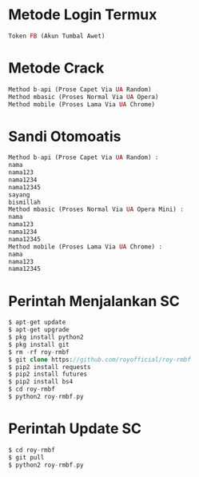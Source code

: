 # Metode Login Termux
````php
Token FB (Akun Tumbal Awet)
````
# Metode Crack
````php
Method b-api (Prose Capet Via UA Random)
Method mbasic (Proses Normal Via UA Opera)
Method mobile (Proses Lama Via UA Chrome)
````
# Sandi Otomoatis
````php
Method b-api (Prose Capet Via UA Random) :
nama
nama123
nama1234
nama12345
sayang
bismillah
Method mbasic (Proses Normal Via UA Opera Mini) :
nama
nama123
nama1234
nama12345
Method mobile (Proses Lama Via UA Chrome) :
nama
nama123
nama12345
````
# Perintah Menjalankan SC
````php
$ apt-get update
$ apt-get upgrade
$ pkg install python2
$ pkg install git
$ rm -rf roy-rmbf
$ git clone https://github.com/royofficial/roy-rmbf
$ pip2 install requests
$ pip2 install futures
$ pip2 install bs4
$ cd roy-rmbf
$ python2 roy-rmbf.py
````
# Perintah Update SC
````php
$ cd roy-rmbf
$ git pull
$ python2 roy-rmbf.py

````
